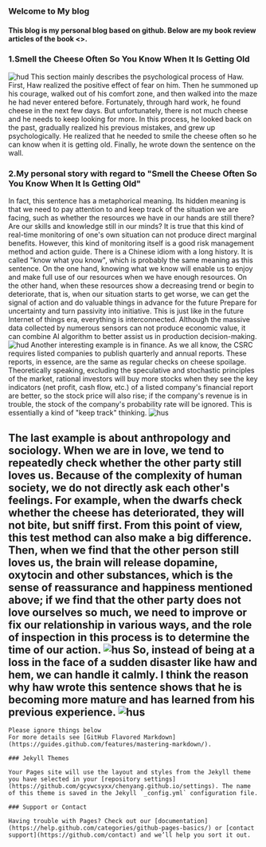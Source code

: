 ### Welcome to My blog

#### This blog is my personal blog based on github. Below are my book review articles of the book <<Who Moved My Cheese>>.


### 1.Smell the Cheese Often So You Know When It Is Getting Old
![hud](https://ss1.bdstatic.com/70cFuXSh_Q1YnxGkpoWK1HF6hhy/it/u=1379497707,1884409118&fm=26&gp=0.jpg)
This section mainly describes the psychological process of Haw. First, Haw realized the positive effect of fear on him. Then he summoned up his courage, walked out of his comfort zone, and then walked into the maze he had never entered before. Fortunately, through hard work, he found cheese in the next few days. But unfortunately, there is not much cheese and he needs to keep looking for more. In this process, he looked back on the past, gradually realized his previous mistakes, and grew up psychologically. He realized that he needed to smile the cheese often so he can know when it is getting old. Finally, he wrote down the sentence on the wall.
### 2.My personal story with regard to "Smell the Cheese Often So You Know When It Is Getting Old"
In fact, this sentence has a metaphorical meaning. Its hidden meaning is that we need to pay attention to and keep track of the situation we are facing, such as whether the resources we have in our hands are still there? Are our skills and knowledge still in our minds? It is true that this kind of real-time monitoring of one's own situation can not produce direct marginal benefits. However, this kind of monitoring itself is a good risk management method and action guide. There is a Chinese idiom with a long history. It is called "know what you know", which is probably the same meaning as this sentence. On the one hand, knowing what we know will enable us to enjoy and make full use of our resources when we have enough resources. On the other hand, when these resources show a decreasing trend or begin to deteriorate, that is, when our situation starts to get worse, we can get the signal of action and do valuable things in advance for the future Prepare for uncertainty and turn passivity into initiative. This is just like in the future Internet of things era, everything is interconnected. Although the massive data collected by numerous sensors can not produce economic value, it can combine AI algorithm to better assist us in production decision-making.
![hud](https://ss0.bdstatic.com/70cFuHSh_Q1YnxGkpoWK1HF6hhy/it/u=3238030637,1963336641&fm=26&gp=0.jpg)
Another interesting example is in finance. As we all know, the CSRC requires listed companies to publish quarterly and annual reports. These reports, in essence, are the same as regular checks on cheese spoilage. Theoretically speaking, excluding the speculative and stochastic principles of the market, rational investors will buy more stocks when they see the key indicators (net profit, cash flow, etc.) of a listed company's financial report are better, so the stock price will also rise; if the company's revenue is in trouble, the stock of the company's probability rate will be ignored. This is essentially a kind of "keep track" thinking.
![hus](https://ss0.bdstatic.com/70cFvHSh_Q1YnxGkpoWK1HF6hhy/it/u=644381695,2946375443&fm=26&gp=0.jpg)

The last example is about anthropology and sociology. When we are in love, we tend to repeatedly check whether the other party still loves us. Because of the complexity of human society, we do not directly ask each other's feelings. For example, when the dwarfs check whether the cheese has deteriorated, they will not bite, but sniff first. From this point of view, this test method can also make a big difference. Then, when we find that the other person still loves us, the brain will release dopamine, oxytocin and other substances, which is the sense of reassurance and happiness mentioned above; if we find that the other party does not love ourselves so much, we need to improve or fix our relationship in various ways, and the role of inspection in this process is to determine the time of our action.
![hus](https://ss3.bdstatic.com/70cFv8Sh_Q1YnxGkpoWK1HF6hhy/it/u=3219556482,693097629&fm=26&gp=0.jpg)
So, instead of being at a loss in the face of a sudden disaster like haw and hem, we can handle it calmly. I think the reason why haw wrote this sentence shows that he is becoming more mature and has learned from his previous experience.
![hus](https://ss1.bdstatic.com/70cFvXSh_Q1YnxGkpoWK1HF6hhy/it/u=2168977943,2449551228&fm=26&gp=0.jpg)
---------------------------------------------------------------------------------------

















```
Please ignore things below
For more details see [GitHub Flavored Markdown](https://guides.github.com/features/mastering-markdown/).

### Jekyll Themes

Your Pages site will use the layout and styles from the Jekyll theme you have selected in your [repository settings](https://github.com/gcywcsyxx/chenyang.github.io/settings). The name of this theme is saved in the Jekyll `_config.yml` configuration file.

### Support or Contact

Having trouble with Pages? Check out our [documentation](https://help.github.com/categories/github-pages-basics/) or [contact support](https://github.com/contact) and we’ll help you sort it out.
